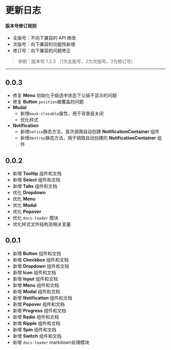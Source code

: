 # 更新日志

#### 版本号修订规则

- 主版号：不向下兼容的 API 修改
- 次版号：向下兼容的功能性新增
- 修订号：向下兼容的问题修正
> 举例：版本号 1.2.3 （1为主版号，2为次版号，3为修订号）

---

## 0.0.3
- 修复 **Menu** 初始化子级选中状态下父级不显示的问题
- 修复 **Button** `position`被覆盖的问题
- **Modal**
  + 新增`mask-closable`属性，用于背景层关闭
  + 优化样式
- **Notification**
  + 新增`notice`静态方法，首次调用自动创建 **NotificationContainer** 组件
  + 新增`destroy`静态方法，用于销毁自动创建的 **NotificationContainer** 组件

## 0.0.2
- 新增 **Tooltip** 组件和文档
- 新增 **Select** 组件和文档
- 新增 **Tabs** 组件和文档
- 优化 **Dropdown**
- 优化 **Menu**
- 优化 **Modal**
- 优化 **Popover**
- 优化 `docs-loader` 模块
- 优化样式文件结构及相关变量

## 0.0.1
- 新增 **Button** 组件和文档
- 新增 **Checkbox** 组件和文档
- 新增 **Dropdown** 组件和文档
- 新增 **Icon** 组件和文档
- 新增 **Input** 组件和文档
- 新增 **Menu** 组件和文档
- 新增 **Modal** 组件和文档
- 新增 **Notification** 组件和文档
- 新增 **Popover** 组件和文档
- 新增 **Progress** 组件和文档
- 新增 **Radio** 组件和文档
- 新增 **Ripple** 组件和文档
- 新增 **Spin** 组件和文档
- 新增 **Switch** 组件和文档
- 新增 `docs-loader` markdown处理模块
